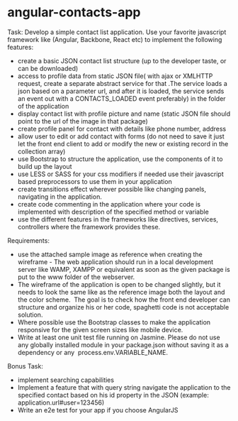 # angular-contacts-app

Task: Develop a simple contact list application. Use your favorite javascript framework like (Angular, Backbone, React etc) to implement the following features:

- create a basic JSON contact list structure (up to the developer taste, or can be downloaded)
- access to profile data from static JSON file( with ajax or XMLHTTP request, create a separate abstract service for that .The service loads a json based on a parameter url, and after it is loaded, the service sends an event out with a CONTACTS_LOADED event preferably) in the folder of the application
- display contact list with profile picture and name (static JSON file should point to the url of the image in that package)
- create profile panel for contact with details like phone number, address
- allow user to edit or add contact with forms (do not need to save it just let the front end client to add or modify the new or existing record in the collection array)
- use Bootstrap to structure the application, use the components of it to build up the layout
- use LESS or SASS for your css modifiers if needed use their javascript based preprocessors to use them in your application
- create transitions effect wherever possible like changing panels, navigating in the application.
- create code commenting in the application where your code is implemented with description of the specified method or variable
- use the different features in the frameworks like directives, services, controllers where the framework provides these.

Requirements:
- use the attached sample image as reference when creating the wireframe - The web application should run in a local development server like WAMP, XAMPP or equivalent as soon as the given package is put to the www folder of the webserver.
- The wireframe of the application is open to be changed slightly, but it needs to look the same like as the reference image both the layout and the color scheme.  The goal is to check how the front end developer can structure and organize his or her code, spaghetti code is not acceptable solution.
- Where possible use the Bootstrap classes to make the application responsive for the given screen sizes like mobile device.
- Write at least one unit test file running on Jasmine. Please do not use any globally installed module in your package.json without saving it as a dependency or any  process.env.VARIABLE_NAME.


Bonus Task:
- implement searching capabilities
- Implement a feature that with query string navigate the application to the specified contact based on his id property in the JSON (example: application.url#user=123456)
- Write an e2e test for your app if you choose AngularJS
